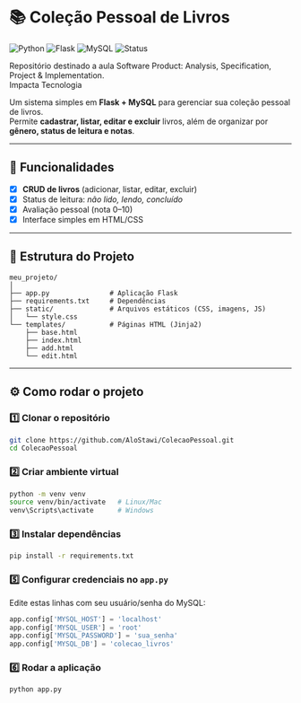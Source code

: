# 📚 Coleção Pessoal de Livros

![Python](https://img.shields.io/badge/Python-3.10+-blue?logo=python&logoColor=white)
![Flask](https://img.shields.io/badge/Flask-3.0-lightgrey?logo=flask)
![MySQL](https://img.shields.io/badge/MySQL-8.0-orange?logo=mysql&logoColor=white)
![Status](https://img.shields.io/badge/status-em%20desenvolvimento-yellow)

Repositório destinado a aula Software Product: Analysis, Specification, Project & Implementation.<br>
Impacta Tecnologia


Um sistema simples em **Flask + MySQL** para gerenciar sua coleção pessoal de livros.  
Permite **cadastrar, listar, editar e excluir** livros, além de organizar por **gênero, status de leitura e notas**.  

---

## 🚀 Funcionalidades
- [x] **CRUD de livros** (adicionar, listar, editar, excluir)  
- [x] Status de leitura: *não lido, lendo, concluído*  
- [x] Avaliação pessoal (nota 0–10)  
- [x] Interface simples em HTML/CSS  

---

## 📂 Estrutura do Projeto
```
meu_projeto/
│
├── app.py               # Aplicação Flask
├── requirements.txt     # Dependências
├── static/              # Arquivos estáticos (CSS, imagens, JS)
│   └── style.css
└── templates/           # Páginas HTML (Jinja2)
    ├── base.html
    ├── index.html
    ├── add.html
    └── edit.html
```

---

## ⚙️ Como rodar o projeto

### 1️⃣ Clonar o repositório
```bash
git clone https://github.com/AloStawi/ColecaoPessoal.git
cd ColecaoPessoal
```

### 2️⃣ Criar ambiente virtual
```bash
python -m venv venv
source venv/bin/activate   # Linux/Mac
venv\Scripts\activate      # Windows
```

### 3️⃣ Instalar dependências
```bash
pip install -r requirements.txt
```

### 5️⃣ Configurar credenciais no `app.py`
Edite estas linhas com seu usuário/senha do MySQL:
```python
app.config['MYSQL_HOST'] = 'localhost'
app.config['MYSQL_USER'] = 'root'
app.config['MYSQL_PASSWORD'] = 'sua_senha'
app.config['MYSQL_DB'] = 'colecao_livros'
```

### 6️⃣ Rodar a aplicação
```bash
python app.py
```

